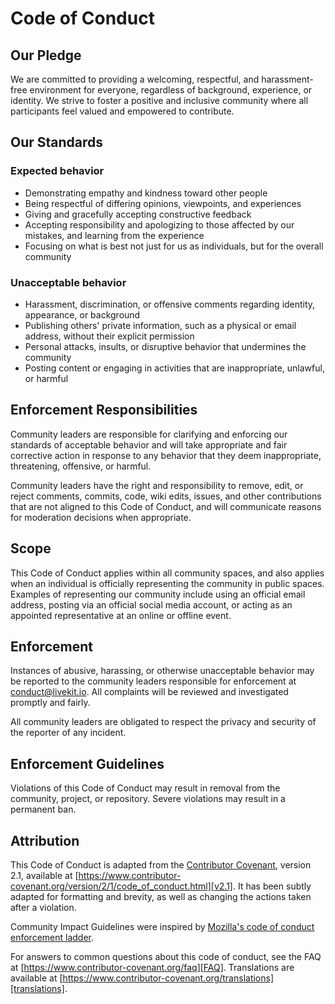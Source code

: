 # Code of Conduct

## Our Pledge

We are committed to providing a welcoming, respectful, and harassment-free
environment for everyone, regardless of background, experience, or identity. We
strive to foster a positive and inclusive community where all participants feel
valued and empowered to contribute.

## Our Standards

### Expected behavior

* Demonstrating empathy and kindness toward other people
* Being respectful of differing opinions, viewpoints, and experiences
* Giving and gracefully accepting constructive feedback
* Accepting responsibility and apologizing to those affected by our mistakes,
  and learning from the experience
* Focusing on what is best not just for us as individuals, but for the overall
  community

### Unacceptable behavior

* Harassment, discrimination, or offensive comments regarding identity,
  appearance, or background
* Publishing others' private information, such as a physical or email address,
  without their explicit permission
* Personal attacks, insults, or disruptive behavior that undermines the
  community
* Posting content or engaging in activities that are inappropriate, unlawful, or
  harmful

## Enforcement Responsibilities

Community leaders are responsible for clarifying and enforcing our standards of
acceptable behavior and will take appropriate and fair corrective action in
response to any behavior that they deem inappropriate, threatening, offensive,
or harmful.

Community leaders have the right and responsibility to remove, edit, or reject
comments, commits, code, wiki edits, issues, and other contributions that are
not aligned to this Code of Conduct, and will communicate reasons for moderation
decisions when appropriate.

## Scope

This Code of Conduct applies within all community spaces, and also applies when
an individual is officially representing the community in public spaces.
Examples of representing our community include using an official email address,
posting via an official social media account, or acting as an appointed
representative at an online or offline event.

## Enforcement

Instances of abusive, harassing, or otherwise unacceptable behavior may be
reported to the community leaders responsible for enforcement at
<conduct@livekit.io>.
All complaints will be reviewed and investigated promptly and fairly.

All community leaders are obligated to respect the privacy and security of the
reporter of any incident.

## Enforcement Guidelines

Violations of this Code of Conduct may result in removal from the community,
project, or repository. Severe violations may result in a permanent ban.

## Attribution

This Code of Conduct is adapted from the [Contributor Covenant][homepage],
version 2.1, available at
[https://www.contributor-covenant.org/version/2/1/code_of_conduct.html][v2.1].
It has been subtly adapted for formatting and brevity, as well as changing the
actions taken after a violation.

Community Impact Guidelines were inspired by
[Mozilla's code of conduct enforcement ladder][Mozilla CoC].

For answers to common questions about this code of conduct, see the FAQ at
[https://www.contributor-covenant.org/faq][FAQ]. Translations are available at
[https://www.contributor-covenant.org/translations][translations].

[homepage]: https://www.contributor-covenant.org
[v2.1]: https://www.contributor-covenant.org/version/2/1/code_of_conduct.html
[Mozilla CoC]: https://github.com/mozilla/diversity
[FAQ]: https://www.contributor-covenant.org/faq
[translations]: https://www.contributor-covenant.org/translations
